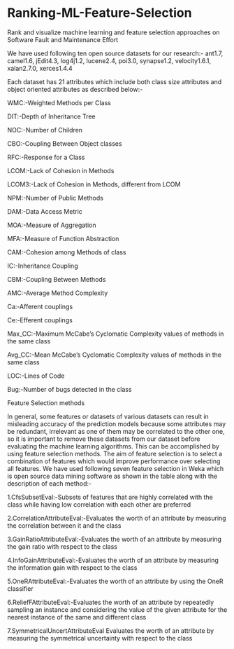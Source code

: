 # Ranking-ML-Feature-Selection
Rank and visualize machine learning and feature selection approaches on Software Fault and Maintenance Effort

We have used following ten open source datasets for our research:-
ant1.7, camel1.6, jEdit4.3, log4j1.2, lucene2.4, poi3.0, synapse1.2, velocity1.6.1, xalan2.7.0, xerces1.4.4

Each dataset has 21 attributes which include both class size attributes and object oriented attributes as described below:-

WMC:-Weighted Methods per Class

DIT:-Depth of Inheritance Tree

NOC:-Number of Children

CBO:-Coupling Between Object classes

RFC:-Response for a Class

LCOM:-Lack of Cohesion in Methods

LCOM3:-Lack of Cohesion in Methods, different from LCOM

NPM:-Number of Public Methods

DAM:-Data Access Metric

MOA:-Measure of Aggregation

MFA:-Measure of Function Abstraction

CAM:-Cohesion among Methods of class

IC:-Inheritance Coupling

CBM:-Coupling Between Methods

AMC:-Average Method Complexity

Ca:-Afferent couplings

Ce:-Efferent couplings

Max_CC:-Maximum McCabe’s Cyclomatic Complexity values of methods in the same  class

Avg_CC:-Mean McCabe’s Cyclomatic Complexity values of methods in the same class

LOC:-Lines of Code

Bug:-Number of bugs detected in the class

Feature Selection methods

In general, some features or datasets of various datasets can result in misleading accuracy of the prediction models because some attributes may be redundant, irrelevant as one of them may be correlated to the other one, so it is important to remove these datasets from our dataset before evaluating the machine learning algorithms. This can be accomplished by using feature selection methods. The aim of feature selection is to select a combination of features which would improve performance over selecting all features. We have used following seven feature selection in Weka which is open source data mining software as shown in the table along with the description of each method:-

1.CfsSubsetEval:-Subsets of features that are highly correlated with the class while having low correlation with each other are preferred

2.CorrelationAttributeEval:-Evaluates the worth of an attribute by measuring the correlation between it and the class

3.GainRatioAttributeEval:-Evaluates the worth of an attribute by measuring the gain ratio with respect to the class

4.InfoGainAttributeEval:-Evaluates the worth of an attribute by measuring the information gain with respect to the class

5.OneRAttributeEval:-Evaluates the worth of an attribute by using the OneR classifier

6.ReliefFAttributeEval:-Evaluates the worth of an attribute by repeatedly sampling an instance and considering the value of the given attribute for the nearest instance of the same and different class

7.SymmetricalUncertAttributeEval	  Evaluates the worth of an attribute by measuring the symmetrical uncertainty with respect to the class



